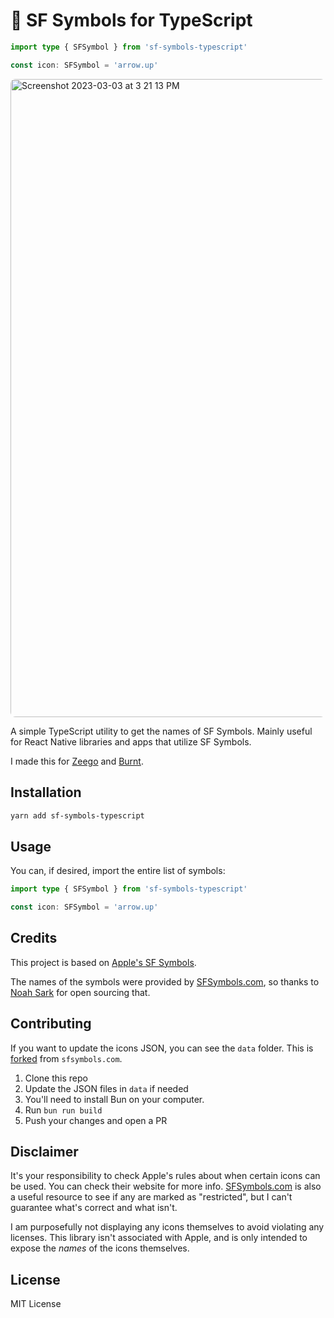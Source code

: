 # 🍏 SF Symbols for TypeScript

```ts
import type { SFSymbol } from 'sf-symbols-typescript'

const icon: SFSymbol = 'arrow.up'
```

<img style="border-radius: 8px; overflow: hidden; margin:0;" width="1021" alt="Screenshot 2023-03-03 at 3 21 13 PM" src="https://user-images.githubusercontent.com/13172299/222821298-0c0a4fba-fe0a-4e31-85d7-55e7870f2bc7.png" />


A simple TypeScript utility to get the names of SF Symbols. Mainly useful for React Native libraries and apps that utilize SF Symbols.

I made this for [Zeego](https://zeego.dev) and [Burnt](https://github.com/nandorojo/burnt).

## Installation

```sh
yarn add sf-symbols-typescript
```

## Usage

You can, if desired, import the entire list of symbols:

```ts
import type { SFSymbol } from 'sf-symbols-typescript'

const icon: SFSymbol = 'arrow.up'
```

<!--
For optimal TS performance, you can use the getter:

```ts
import { SFSymbol } from 'sf-symbols'

const icon = SFSymbol('arrow.up')
``` -->

## Credits

This project is based on [Apple's SF Symbols](https://developer.apple.com/design/human-interface-guidelines/sf-symbols/overview/).

The names of the symbols were provided by [SFSymbols.com](https://SFSymbols.com/), so thanks to [Noah Sark](https://github.com/noahsark769/SFSymbols.com) for open sourcing that.

## Contributing

If you want to update the icons JSON, you can see the `data` folder. This is [forked](https://github.com/noahsark769/sfsymbols.com/tree/master/src/data) from `sfsymbols.com`.

1. Clone this repo
2. Update the JSON files in `data` if needed
3. You'll need to install Bun on your computer.
4. Run `bun run build`
5. Push your changes and open a PR

## Disclaimer

It's your responsibility to check Apple's rules about when certain icons can be used. You can check their website for more info. [SFSymbols.com](https://SFSymbols.com) is also a useful resource to see if any are marked as "restricted", but I can't guarantee what's correct and what isn't.

I am purposefully not displaying any icons themselves to avoid violating any licenses. This library isn't associated with Apple, and is only intended to expose the _names_ of the icons themselves.

## License

MIT License
